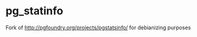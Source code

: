 pg_statinfo
===========

Fork of http://pgfoundry.org/projects/pgstatsinfo/ for debianizing purposes

